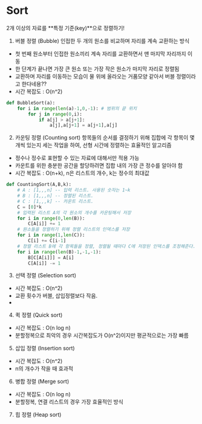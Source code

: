 # Sort
2개 이상의 자료를 **특정 기준(key)**으로 정렬하기!

1. 버블 정렬 (Bubble)
인접한 두 개의 원소를 비교하며 자리를 계속 교환하는 방식
- 첫 번째 원소부터 인접한 원소끼리 계속 자리를 교환하면서 맨 마지막 자리까지 이동
- 한 단계가 끝나면 가장 큰 원소 또는 가장 작은 원소가 마지막 자리로 정렬됨
- 교환하며 자리를 이동하는 모습이 물 위에 올라오는 거품모양 같아서 버블 정렬이라고 한다네용??
- 시간 복잡도 : O(n^2)
```python
def BubbleSort(a):
    for i in range(len(a)-1,0,-1): # 범위의 끝 위치
        for j in range(0,i):
            if a[j] > a[j+1]:
                a[j],a[j+1] = a[j+1],a[j]
```

2. 카운팅 정렬 (Counting sort)
항목들의 순서를 결정하기 위해 집합에 각 항목이 몇 개씩 있는지 세는 작업을 하여, 선형 시간에 정렬하는 효율적인 알고리즘
- 정수나 정수로 표현할 수 있는 자료에 대해서만 적용 가능
- 카운트를 위한 충분한 공간을 할당하려면 집합 내의 가장 큰 정수를 알아야 함
- 시간 복잡도 : O(n+k), n은 리스트의 개수, k는 정수의 최대값
```python
def CountingSort(A,B,k):
    # A : [1,,,n] -- 입력 리스트. 사용된 숫자는 1~k
    # B : [1,,,n] -- 정렬된 리스트.
    # C : [1,,,k] -- 카운트 리스트.
    C = [0]*k
    # 입력된 리스트 A의 각 원소의 개수를 카운팅해서 저장
    for i in range(0,len(B)):
        C[A[i]] += 1
    # 원소들을 정렬하기 위해 정렬 리스트의 인덱스를 저장
    for i in range(1,len(C)):
        C[i] += C[i-1]   
    # 정렬 리스트 B에 각 항목들을 정렬, 정렬될 때마다 C에 저장된 인덱스를 조정해준다.
    for i in range(len(B)-1,-1,-1):
        B[C[A[i]]] = A[i]
        C[A[i]] -= 1 
```
3. 선택 정렬 (Selection sort)
- 시간 복잡도 : O(n^2)
- 교환 횟수가 버블, 삽입정렬보다 작음.
- 
4. 퀵 정렬 (Quick sort)
- 시간 복잡도 : O(n log n)
- 분할정복으로 최악의 경우 시간복잡도가 O(n^2)이지만 평균적으로는 가장 빠름

5. 삽입 정렬 (Insertion sort)
- 시간 복잡도 : O(n^2)
- n의 개수가 작을 때 효과적

6. 병합 정렬 (Merge sort)
- 시간 복잡도 : O(n log n)
- 분할정복, 연결 리스트의 경우 가장 효율적인 방식

7. 힙 정렬 (Heap sort)